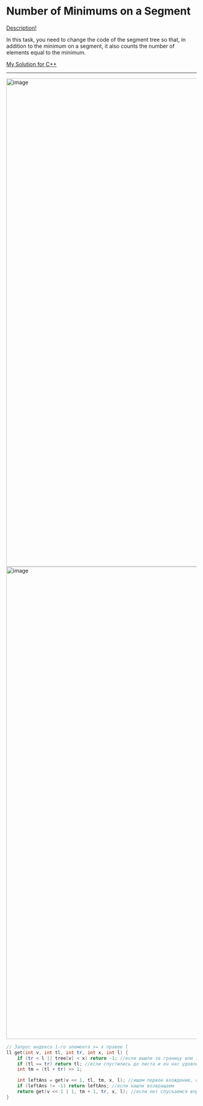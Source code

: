 # Number of Minimums on a Segment

[Description!](https://codeforces.com/edu/course/2/lesson/4/1/practice/contest/273169/problem/C?locale=en)

In this task, you need to change the code of the segment tree so that, in addition to the minimum on a segment, it also counts the number of elements equal to the minimum.

[My Solution for C++](https://github.com/kkwwaa/Problem-Solving/blob/main/Trees/NumberOfMinimums_OnASegment/solution.cpp)
***

<img width="3051" height="1292" alt="image" src="https://github.com/user-attachments/assets/e9d159db-1eb9-4640-a064-8954d2dee0d9" />

<img width="2660" height="1250" alt="image" src="https://github.com/user-attachments/assets/9187dbfa-3e79-4132-a48d-c3ddc2c9335c" />

```cpp
// Запрос индекса 1-го элемента >= x правее l
ll get(int v, int tl, int tr, int x, int l) {
    if (tr < l || tree[v] < x) return -1; //если вышли за границу или зашли в ячейку меньше
    if (tl == tr) return tl; //если спустились до листа и он нас удовлетворяет
    int tm = (tl + tr) >> 1;

    int leftAns = get(v << 1, tl, tm, x, l); //ищем первое вхождение, спускаясь влево
    if (leftAns != -1) return leftAns; //если нашли возвращаем
    return get(v << 1 | 1, tm + 1, tr, x, l); //если нет спускаемся вправое п/дерево
}
